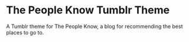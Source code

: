 # The People Know Tumblr Theme
A Tumblr theme for The People Know, a blog for recommending the best places to go to.
